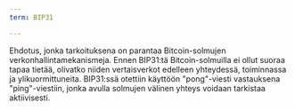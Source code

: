 ```yaml
---
term: BIP31

---
```

Ehdotus, jonka tarkoituksena on parantaa Bitcoin-solmujen verkonhallintamekanismeja. Ennen BIP31:tä Bitcoin-solmuilla ei ollut suoraa tapaa tietää, olivatko niiden vertaisverkot edelleen yhteydessä, toiminnassa ja ylikuormittuneita. BIP31:ssä otettiin käyttöön "pong"-viesti vastauksena "ping"-viestiin, jonka avulla solmujen välinen yhteys voidaan tarkistaa aktiivisesti.